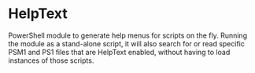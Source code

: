 # HelpText
PowerShell module to generate help menus for scripts on the fly.
Running the module as a stand-alone script, it will also search for or read specific PSM1 and PS1 files that are HelpText enabled, without having to load instances of those scripts.
